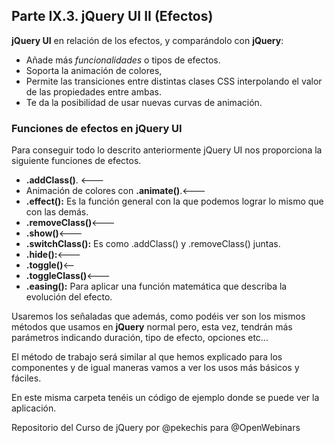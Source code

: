 ## Parte IX.3. jQuery UI II (Efectos)

**jQuery UI** en relación de los efectos, y comparándolo con **jQuery**:

- Añade más _funcionalidades_ o tipos de efectos.
- Soporta la animación de colores,
- Permite las transiciones entre distintas clases CSS interpolando el valor de las propiedades entre ambas.
- Te da la posibilidad de usar nuevas curvas de animación.

### Funciones de efectos en jQuery UI

Para conseguir todo lo descrito anteriormente jQuery UI nos proporciona la siguiente funciones de efectos.

- **.addClass()**. <---
- Animación de colores con **.animate()**.<---
- **.effect():** Es la función general con la que podemos lograr lo mismo que con las demás.
- **.removeClass()**<---
- **.show()**<---
- **.switchClass():** Es como .addClass() y .removeClass() juntas.
- **.hide():**<---
- **.toggle()**<--
- **.toggleClass()**<---
- **.easing():** Para aplicar una función matemática que describa la evolución del efecto.

Usaremos los señaladas que además, como podéis ver son los mismos métodos que usamos en **jQuery** normal pero, esta vez, tendrán más parámetros indicando duración, tipo de efecto, opciones etc...

El método de trabajo será similar al que hemos explicado para los componentes y de igual maneras vamos a ver los usos más básicos y fáciles.

En este misma carpeta tenéis un código de ejemplo donde se puede ver la aplicación.

Repositorio del Curso de jQuery por @pekechis para @OpenWebinars
